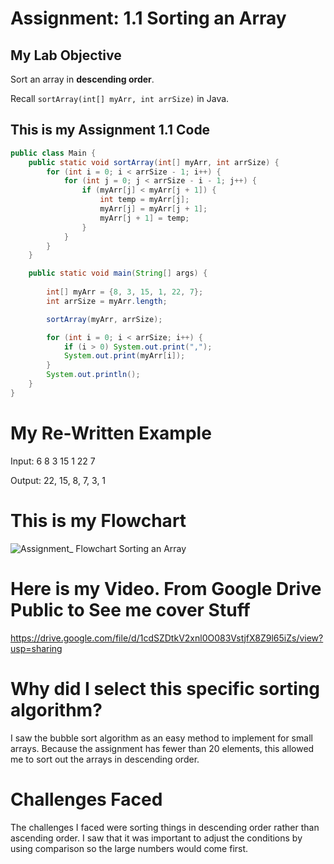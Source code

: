 # Assignment: 1.1 Sorting an Array

## My Lab Objective
Sort an array in **descending order**.

Recall `sortArray(int[] myArr, int arrSize)` in Java.


## This is my Assignment 1.1 Code

```java
public class Main {
    public static void sortArray(int[] myArr, int arrSize) {
        for (int i = 0; i < arrSize - 1; i++) {
            for (int j = 0; j < arrSize - i - 1; j++) {
                if (myArr[j] < myArr[j + 1]) { 
                    int temp = myArr[j];
                    myArr[j] = myArr[j + 1];
                    myArr[j + 1] = temp;
                }
            }
        }
    }

    public static void main(String[] args) {
        
        int[] myArr = {8, 3, 15, 1, 22, 7};
        int arrSize = myArr.length;

        sortArray(myArr, arrSize);

        for (int i = 0; i < arrSize; i++) {
            if (i > 0) System.out.print(",");
            System.out.print(myArr[i]);
        }
        System.out.println();
    }
}
```


# My Re-Written Example

Input: 6 8 3 15 1 22 7

Output: 22, 15, 8, 7, 3, 1 


# This is my Flowchart

![Assignment_ Flowchart Sorting an Array](https://github.com/user-attachments/assets/c11e6c0e-f018-4ea9-945f-aaa3b66815aa)


# Here is my Video. From Google Drive Public to See me cover Stuff

https://drive.google.com/file/d/1cdSZDtkV2xnl0O083VstjfX8Z9l65iZs/view?usp=sharing

# Why did I select this specific sorting algorithm?
I saw the bubble sort algorithm as an easy method to implement for small arrays. Because the assignment has fewer than 20 elements, this allowed me to sort out the arrays in descending order.

# Challenges Faced
The challenges I faced were sorting things in descending order rather than ascending order. I saw that it was important to adjust the conditions by using comparison so the large numbers would come first.

